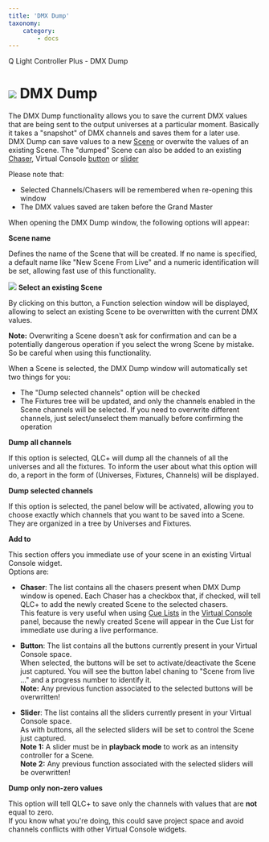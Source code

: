 ```yaml
---
title: 'DMX Dump'
taxonomy:
    category:
        - docs
---
```


Q Light Controller Plus - DMX Dump 

![](qrc:/add_dump.png) DMX Dump
===============================

The DMX Dump functionality allows you to save the current DMX values that are being sent to the output universes at a particular moment. Basically it takes a "snapshot" of DMX channels and saves them for a later use.  
DMX Dump can save values to a new [Scene](concept.html#Scene) or overwite the values of an existing Scene. The "dumped" Scene can also be added to an existing [Chaser](concept.html#Chaser), Virtual Console [button](vcbutton.html) or [slider](vcslider.html)  
  
Please note that:

*   Selected Channels/Chasers will be remembered when re-opening this window
*   The DMX values saved are taken before the Grand Master

When opening the DMX Dump window, the following options will appear:

**Scene name**

Defines the name of the Scene that will be created. If no name is specified, a default name like "New Scene From Live" and a numeric identification will be set, allowing fast use of this functionality.

![](/basics/scene.png) **Select an existing Scene**

By clicking on this button, a Function selection window will be displayed, allowing to select an existing Scene to be overwritten with the current DMX values.  
  
**Note:** Overwriting a Scene doesn't ask for confirmation and can be a potentially dangerous operation if you select the wrong Scene by mistake. So be careful when using this functionality.  
  
When a Scene is selected, the DMX Dump window will automatically set two things for you:

*   The "Dump selected channels" option will be checked
*   The Fixtures tree will be updated, and only the channels enabled in the Scene channels will be selected. If you need to overwrite different channels, just select/unselect them manually before confirming the operation

**Dump all channels**

If this option is selected, QLC+ will dump all the channels of all the universes and all the fixtures. To inform the user about what this option will do, a report in the form of (Universes, Fixtures, Channels) will be displayed.

**Dump selected channels**

If this option is selected, the panel below will be activated, allowing you to choose exactly which channels that you want to be saved into a Scene. They are organized in a tree by Universes and Fixtures.

**Add to**

This section offers you immediate use of your scene in an existing Virtual Console widget.  
Options are:

*   **Chaser**: The list contains all the chasers present when DMX Dump window is opened. Each Chaser has a checkbox that, if checked, will tell QLC+ to add the newly created Scene to the selected chasers.  
    This feature is very useful when using [Cue Lists](vccuelist.html) in the [Virtual Console](virtualconsole.html) panel, because the newly created Scene will appear in the Cue List for immediate use during a live performance.
  
*   **Button**: The list contains all the buttons currently present in your Virtual Console space.  
    When selected, the buttons will be set to activate/deactivate the Scene just captured. You will see the button label chaning to "Scene from live ..." and a progress number to identify it.  
    **Note:** Any previous function associated to the selected buttons will be overwritten!
  
*   **Slider**: The list contains all the sliders currently present in your Virtual Console space.  
    As with buttons, all the selected sliders will be set to control the Scene just captured.  
    **Note 1:** A slider must be in **playback mode** to work as an intensity controller for a Scene.  
    **Note 2:** Any previous function associated with the selected sliders will be overwritten!

**Dump only non-zero values**

This option will tell QLC+ to save only the channels with values that are **not** equal to zero.  
If you know what you're doing, this could save project space and avoid channels conflicts with other Virtual Console widgets.